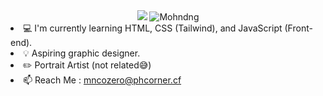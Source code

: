 <div align="center">
<img src="https://user-images.githubusercontent.com/93068579/195851260-805d487d-d2a1-41d4-bfba-436839c67508.svg">
<img src="https://user-images.githubusercontent.com/93068579/195847357-df445b1a-3ec6-4c77-9a46-27727c38a041.svg" alt="Mohndng">
</div>
<div align="left">
<li>
💻 I'm currently learning HTML, CSS (Tailwind), and JavaScript (Front-end).
</li>
<li>
💡 Aspiring graphic designer.
</li>
<li>
✏️ Portrait Artist (not related😅)
</li>
<li>
📫 Reach Me : <a href="mailto:mncozero@phcorner.cf">mncozero@phcorner.cf</a>
</li>
</div>
